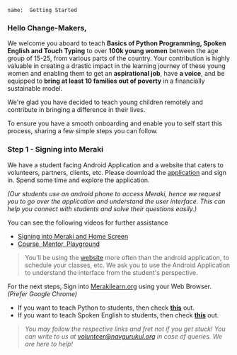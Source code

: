 ```ngMeta
name:  Getting Started
```
### Hello Change-Makers, 

We welcome you aboard to teach **Basics of Python Programming, Spoken English and Touch Typing** to over **100k young women** between the age group of 15-25, from various parts of the country. Your contribution is highly valuable in creating a drastic impact in the learning journey of these young women and enabling them to get an **aspirational job**, have **a voice**, and be equipped to **bring at least 10 families out of poverty** in a financially sustainable model.

We're glad you have decided to teach young children remotely and contribute in bringing a difference in their lives. 

To ensure you have a smooth onboarding and enable you to self start this process, sharing a few simple steps you can follow.

### Step 1 - Signing into Meraki
We have a student facing Android Application and a website that caters to volunteers, partners, clients, etc. Please download the [application](https://play.google.com/store/apps/details?id=org.merakilearn&hl=en_IN&gl=US, "Meraki Android Application") and sign in. Spend some time and explore the application. 

*(Our students use an android phone to access Meraki, hence we request you to go over the application and understand the user interface. This can help you connect with students and solve their questions easily.)*

You can see the following videos for further assistance
* [Signing into Meraki and Home Screen](https://youtu.be/Lha-WlS2Hkg)
* [Course, Mentor, Playground](https://youtu.be/UN3us4vDHhc)

> You'll be using the [website](https://www.merakilearn.org, "Meraki") more often than the android application, to schedule your classes, etc. We ask you to use the Android Application to understand the interface from the student's perspective.

For the next steps, Sign into [Merakilearn.org](https://www.merakilearn.org, "Meraki") using your Web Browser. *(Prefer Google Chrome)*

* If you want to teach Python to students, then check [**this**](https://www.merakilearn.org/course/145/exercise/3522) out.
* If you want to teach Spoken English to students, then check [**this**](https://www.merakilearn.org/course/125/exercise/3245) out.

> *You may follow the respective links and fret not if you get stuck! You can write to us at volunteer@navgurukul.org in case of queries. We are here to help!*
